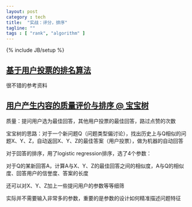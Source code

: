 ```yaml
---
layout: post
category : tech
title:  "实战：评分，排序"
tagline: ""
tags : [ "rank", "algorithm" ] 
---
```

{% include JB/setup %}

## [基于用户投票的排名算法](http://www.ruanyifeng.com/blog/2012/02/ranking_algorithm_hacker_news.html)

很不错的参考资料

## [用户产生内容的质量评价与排序 @ 宝宝树](http://www.docin.com/p-663196694.html)

质量：提问用户选为最佳回答，其他用户投票的最佳回答，路过点赞的次数

宝宝树的思路：对于一个新问题Q（问题类型偏讨论），找出历史上与Q相似的问题X、Y、Z，自动返回X、Y、Z的最佳答案（用户投票），做为机器的自动回答

对于回答的排序，用了logistic regression排序，选了4个参数：

对于Q的某新回答A，计算A与X、Y、Z的最佳回答之间的相似度，A与Q的相似度、回答用户的信誉度、答案的长度

还可以对X、Y、Z加上一些提问用户的参数等等细筛

实际并不需要输入非常多的参数，重要的是参数的设计如何精准描述问题特征
